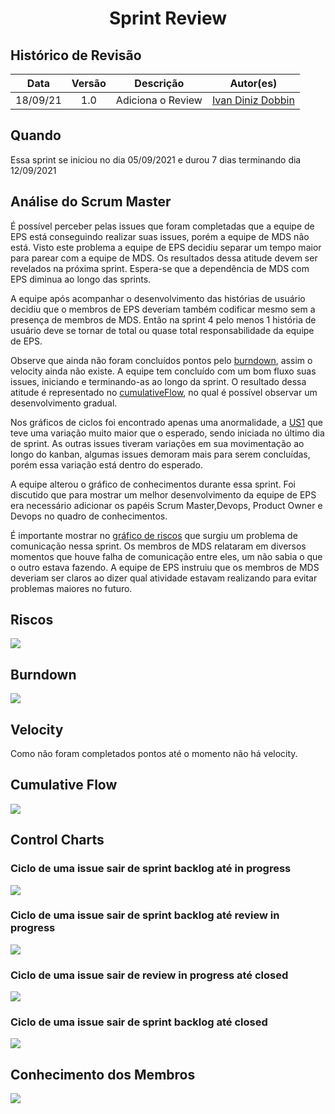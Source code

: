 <h1 style="text-align: center">Sprint Review</h1>

## Histórico de Revisão
| Data | Versão | Descrição | Autor(es)|
|:----:|:------:|:---------:|:--------:|
| 18/09/21 | 1.0 | Adiciona o Review | [Ivan Diniz Dobbin](https://github.com/darmsDD) |

## Quando
Essa sprint se iniciou no dia 05/09/2021 e durou 7 dias terminando dia 12/09/2021 

## Análise do Scrum Master

É possível perceber pelas issues que foram completadas que a equipe de EPS está conseguindo realizar suas issues, porém a equipe de MDS não está. Visto este problema a equipe de EPS decidiu separar um tempo maior para parear com a equipe de MDS.  Os resultados dessa atitude devem ser revelados na próxima sprint.
Espera-se que a dependência de MDS com EPS diminua ao longo das sprints. 

A equipe após acompanhar o desenvolvimento das histórias de usuário decidiu que o membros de EPS deveriam também codificar mesmo sem a presença de membros de MDS. Então na sprint 4 pelo menos 1 história de usuário deve se tornar de total ou quase total responsabilidade da equipe de EPS.

Observe que ainda não foram concluídos pontos pelo [burndown](#burndown), assim o velocity ainda não existe. A equipe tem concluído com um bom fluxo suas issues, iniciando e terminando-as ao longo da sprint. O resultado dessa atitude é representado no [cumulativeFlow](#cumulative-flow), no qual é possível observar um desenvolvimento gradual.

Nos gráficos de ciclos foi encontrado apenas uma anormalidade, a [US1](https://github.com/fga-eps-mds/2021.1-PC-GO1/issues/39) que
teve uma variação muito maior que o esperado, sendo iniciada no último dia de sprint. As outras issues tiveram variações em sua movimentação ao longo do kanban, algumas issues demoram mais para serem concluídas, porém essa variação está dentro do esperado.

A equipe alterou o gráfico de conhecimentos durante essa sprint. Foi discutido que para mostrar um melhor desenvolvimento da equipe de EPS era necessário adicionar os papéis Scrum Master,Devops, Product Owner e Devops no quadro de conhecimentos. 


É importante mostrar no [gráfico de riscos](#grafico-riscos) que surgiu um problema de comunicação nessa sprint. Os membros de MDS relataram em diversos momentos que houve falha de comunicação entre eles, um não sabia o que o outro estava fazendo. A equipe de EPS instruiu que os membros de MDS deveriam ser claros ao dizer qual atividade estavam realizando para evitar problemas maiores no futuro.

## Riscos

[![](graficoRiscos.png)](graficoRiscos.png)

## Burndown
[![](burndown.png)](burndown.png)

## Velocity
Como não foram completados pontos até o momento não há velocity.

## Cumulative Flow
[![](cumulativeFlow.png)](cumulativeFlow.png)

## Control Charts

### Ciclo de uma issue sair de sprint backlog até in progress
[![](SprintBacklog_InProgress.png)](SprintBacklog_InProgress.png)


### Ciclo de uma issue sair de sprint backlog até review in progress
[![](sprintBacklog_ReviewInProgress.png)](sprintBacklog_ReviewInProgress.png)


### Ciclo de uma issue sair de review in progress até closed
[![](ReviewInProgress_Closed.png)](ReviewInProgress_Closed.png)


### Ciclo de uma issue sair de sprint backlog até closed
[![](sprintBacklog_Closed.png)](sprintBacklog_Closed.png)

## Conhecimento dos Membros
[![](graficoMelhoria.png)](graficoMelhoria.png)




